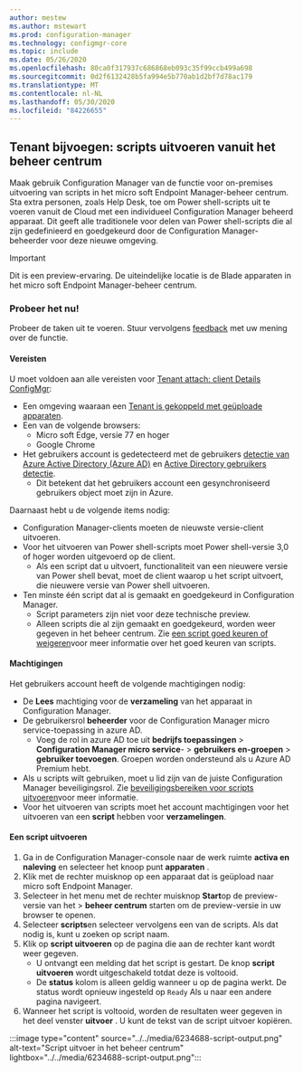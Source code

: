 ```yaml
---
author: mestew
ms.author: mstewart
ms.prod: configuration-manager
ms.technology: configmgr-core
ms.topic: include
ms.date: 05/26/2020
ms.openlocfilehash: 80ca0f317937c686868eb093c35f99ccb499a698
ms.sourcegitcommit: 0d2f6132428b5fa994e5b770ab1d2bf7d78ac179
ms.translationtype: MT
ms.contentlocale: nl-NL
ms.lasthandoff: 05/30/2020
ms.locfileid: "84226655"
---
```

## <a name="tenant-attach-run-scripts-from-the-admin-center"></a><a name="bkmk_scripts"></a>Tenant bijvoegen: scripts uitvoeren vanuit het beheer centrum
<!--6234688-->
Maak gebruik Configuration Manager van de functie voor on-premises uitvoering van scripts in het micro soft Endpoint Manager-beheer centrum. Sta extra personen, zoals Help Desk, toe om Power shell-scripts uit te voeren vanuit de Cloud met een individueel Configuration Manager beheerd apparaat. Dit geeft alle traditionele voor delen van Power shell-scripts die al zijn gedefinieerd en goedgekeurd door de Configuration Manager-beheerder voor deze nieuwe omgeving.

> [!Important]
> Dit is een preview-ervaring. De uiteindelijke locatie is de Blade apparaten in het micro soft Endpoint Manager-beheer centrum.

### <a name="try-it-out"></a>Probeer het nu!

Probeer de taken uit te voeren. Stuur vervolgens [feedback](../../technical-preview-2003.md#bkmk_feedback) met uw mening over de functie.

#### <a name="prerequisites"></a>Vereisten

U moet voldoen aan alle vereisten voor [Tenant attach: client Details ConfigMgr](../../technical-preview-2004.md#bkmk_mem):

- Een omgeving waaraan een [Tenant is gekoppeld met geüploade apparaten](../../../../../tenant-attach/device-sync-actions.md).
- Een van de volgende browsers:
  - Micro soft Edge, versie 77 en hoger
  - Google Chrome
- Het gebruikers account is gedetecteerd met de gebruikers [detectie van Azure Active Directory (Azure AD)](../../../../servers/deploy/configure/about-discovery-methods.md#azureaddisc) en [Active Directory gebruikers detectie](../../../../servers/deploy/configure/about-discovery-methods.md#bkmk_aboutUser).
  - Dit betekent dat het gebruikers account een gesynchroniseerd gebruikers object moet zijn in Azure.

Daarnaast hebt u de volgende items nodig:

- Configuration Manager-clients moeten de nieuwste versie-client uitvoeren.
- Voor het uitvoeren van Power shell-scripts moet Power shell-versie 3,0 of hoger worden uitgevoerd op de client.
   - Als een script dat u uitvoert, functionaliteit van een nieuwere versie van Power shell bevat, moet de client waarop u het script uitvoert, die nieuwere versie van Power shell uitvoeren.
- Ten minste één script dat al is gemaakt en goedgekeurd in Configuration Manager.
   - Script parameters zijn niet voor deze technische preview.
   - Alleen scripts die al zijn gemaakt en goedgekeurd, worden weer gegeven in het beheer centrum. Zie [een script goed keuren of weigeren](/configmgr/apps/deploy-use/create-deploy-scripts.md##run-script-authors-and-approvers)voor meer informatie over het goed keuren van scripts.


#### <a name="permissions"></a>Machtigingen

Het gebruikers account heeft de volgende machtigingen nodig:

- De **Lees** machtiging voor de **verzameling** van het apparaat in Configuration Manager.
- De gebruikersrol **beheerder** voor de Configuration Manager micro service-toepassing in azure AD.
  - Voeg de rol in azure AD toe uit **bedrijfs toepassingen**  >  **Configuration Manager micro service**-  >  **gebruikers en-groepen**  >  **gebruiker toevoegen**. Groepen worden ondersteund als u Azure AD Premium hebt.
- Als u scripts wilt gebruiken, moet u lid zijn van de juiste Configuration Manager beveiligingsrol. Zie [beveiligingsbereiken voor scripts uitvoeren](/configmgr/apps/deploy-use/create-deploy-scripts.md#bkmk_ScriptRoles)voor meer informatie.
- Voor het uitvoeren van scripts moet het account machtigingen voor het uitvoeren van een **script** hebben voor **verzamelingen**.

#### <a name="run-a-script"></a>Een script uitvoeren

1. Ga in de Configuration Manager-console naar de werk ruimte **activa en naleving** en selecteer het knoop punt **apparaten** .
1. Klik met de rechter muisknop op een apparaat dat is geüpload naar micro soft Endpoint Manager.
1. Selecteer in het menu met de rechter muisknop **Start**op de preview-versie van het  >  **beheer centrum** starten om de preview-versie in uw browser te openen.
1. Selecteer **scripts**en selecteer vervolgens een van de scripts. Als dat nodig is, kunt u zoeken op script naam.
1. Klik op **script uitvoeren** op de pagina die aan de rechter kant wordt weer gegeven.
   - U ontvangt een melding dat het script is gestart. De knop **script uitvoeren** wordt uitgeschakeld totdat deze is voltooid.
   - De **status** kolom is alleen geldig wanneer u op de pagina werkt. De status wordt opnieuw ingesteld op `Ready` Als u naar een andere pagina navigeert.
1. Wanneer het script is voltooid, worden de resultaten weer gegeven in het deel venster **uitvoer** . U kunt de tekst van de script uitvoer kopiëren.


:::image type="content" source="../../media/6234688-script-output.png" alt-text="Script uitvoer in het beheer centrum" lightbox="../../media/6234688-script-output.png":::